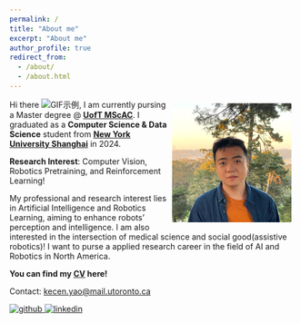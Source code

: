 ```yaml
---
permalink: /
title: "About me"
excerpt: "About me"
author_profile: true
redirect_from: 
  - /about/
  - /about.html
---
```



<img align="right" src="../images/img.jpeg" alt="Photo" style="width: 210px; border-radius: 10px; padding: 8px 8px 8px 8px"/>

Hi there <img src='https://github-production-user-asset-6210df.s3.amazonaws.com/24524555/238178097-766d336d-b87d-44ba-807c-c51de2bc6b4d.gif' alt='GIF示例' style='width: auto; height: 1em;'>, I am currently pursing a Master degree @ [**UofT MScAC**](https://mscac.utoronto.ca/). I graduated as a **Computer Science & Data Science** student from [**New York University Shanghai**](https://shanghai.nyu.edu/) in 2024.

**Research Interest**: Computer Vision, Robotics Pretraining, and Reinforcement Learning!

My professional and research interest lies in Artificial Intelligence and Robotics Learning, aiming to enhance robots’ perception and intelligence. I am also interested in the intersection of medical science and social good(assistive robotics)! I want to purse a applied research career in the field of AI and Robotics in North America.

**You can find my [CV](./cv) here!**

Contact: [kecen.yao@mail.utoronto.ca](mailto:kecen.yao@mail.utoronto.ca)


<a href="https://github.com/KecenYao" target="_blank">
<img src='https://img.shields.io/badge/github-%2324292e.svg?&style=for-the-badge&logo=github&logoColor=white' alt='github' style='margin-bottom: 5px;' />
</a>
<!-- <a href="https://twitter.com/KelingYao" target="_blank">
<img src='https://img.shields.io/badge/twitter-%2300acee.svg?&style=for-the-badge&logo=twitter&logoColor=white' alt='twitter' style='margin-bottom: 5px;' />
</a> -->
<a href="https://www.linkedin.com/in/kecenyao/" target="_blank">
<img src='https://img.shields.io/badge/linkedin-%231E77B5.svg?&style=for-the-badge&logo=linkedin&logoColor=white' alt='linkedin' style='margin-bottom: 5px;' />
</a>


